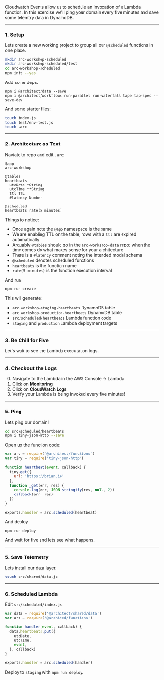Cloudwatch Events allow us to schedule an invocation of a Lambda function. In this exercise we'll ping your domain every five minutes and save some telemtry data in DynamoDB.

---
### 1. Setup

Lets create a new working project to group all our `@scheduled` functions in one place.

```bash
mkdir arc-workshop-scheduled
mkdir arc-workshop-scheduled/test
cd arc-workshop-scheduled
npm init --yes
```

Add some deps:

```
npm i @architect/data --save
npm i @architect/workflows run-parallel run-waterfall tape tap-spec --save-dev
```

And some starter files:

```bash
touch index.js
touch test/env-test.js
touch .arc
```

---
### 2. Architecture as Text

Naviate to repo and edit `.arc`:

```.arc
@app
arc-workshop

@tables
heartbeats
  utcDate *String
  utcTime **String
  ttl TTL
  #latency Number

@scheduled
heartbeats rate(5 minutes)
```

Things to notice:
- Once again note the `@app` namespace is the same
- We are enabling TTL on the table; rows with a `ttl` are expired automatically
- Arguably `@tables` should go in the `arc-workshop-data` repo; when the time comes do what makes sense for your architecture
- There is a `#latency` comment noting the intended model schema
- `@scheduled` denotes scheduled functions
- `heartbeats` is the function name
- `rate(5 minutes)` is the function execution interval

And run 
```
npm run create
``` 

This will generate: 

- `arc-workshop-staging-heartbeats` DynamoDB table
- `arc-workshop-production-heartbeats` DynamoDB table
- `src/scheduled/heartbeats` Lambda function code
- `staging` and `production` Lambda deployment targets

---
### 3. Be Chill for Five

Let's wait to see the Lambda executation logs.

---
### 4. Checkout the Logs

0. Navigate to the Lambda in the AWS Console &rarr; Lambda
1. Click on **Monitoring**
2. Click on **CloudWatch Logs**
3. Verify your Lambda is being invoked every five minutes!

---
### 5. Ping

Lets ping our domain! 

```bash
cd src/scheduled/heartbeats
npm i tiny-json-http --save
```

Open up the function code:

```javascript
var arc = require('@architect/functions')
var tiny = require('tiny-json-http')

function heartbeat(event, callback) {
  tiny.get({
    url: 'https://brian.io'
  },
  function _get(err, res) {
    console.log(err, JSON.stringify(res, null, 2))
    callback(err, res)
  })
}

exports.handler = arc.scheduled(heartbeat)
```

And deploy

```bash
npm run deploy
```

And wait for five and lets see what happens.

---
### 5. Save Telemetry

Lets install our data layer.

```bash
touch src/shared/data.js
```

---
### 6. Scheduled Lambda

Edit `src/scheduled/index.js`

```javascript
var data = require('@architect/shared/data')
var arc = require('@archited/functions')

function handler(event, callback) {
  data.heartbeats.put({
    utcDate,
    utcTime,
    event,
  }, callback)
}

exports.handler = arc.scheduled(handler)
```

Deploy to `staging` with `npm run deploy`.

